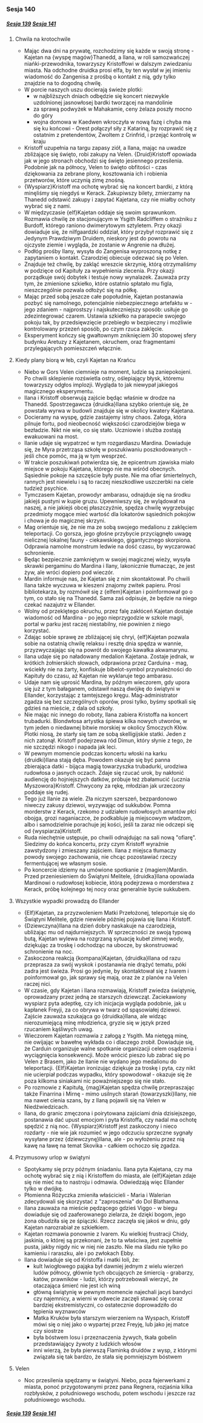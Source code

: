 ### Sesja 140
##### [Sesja 139](#sesja-139) [Sesja 141](#sesja-141)
1. Chwila na krotochwile
   - Mając dwa dni na prywatę, rozchodzimy się każde w swoją stronę - Kajetan na {wyspę magów}Thanedd, a Ilana, w roli samozwańczej niańki-przewodnika, towarzyszy Kristoffowi w dalszym zwiedzaniu miasta. Na odchodne druidka prosi elfa, by ten wysłał w jej imieniu wiadomość do Zangenisa z prośbą o kontakt z nią, gdy tylko znajdzie na to dogodną chwilę.
   - W porcie naszych uszu docierają świeże plotki:
     - w najbliższych dniach odbędzie się koncert niezwykle uzdolnionej jasnowłosej bardki tworzącej na mandolinie
     - za sprawą podwyżek w Mahakamie, ceny żelaza poszły mocno do góry
     - wojna domowa w Kaedwen wkroczyła w nową fazę i chyba ma się ku końcowi - Orest połączył siły z Katariną, by rozprawić się z ostatnim z pretendentów, Zwoltem z Crinfrid, i przejąć kontrolę w kraju
   - Kristoff uzupełnia na targu zapasy ziół, a Ilana, mając na uwadze zbliżające się święto, robi zakupy na Velen. {Druid}Kristoff opowiada jak w jego stronach obchodzi się święto jesiennego przesilenia. Podobnie jak na północy, Velen to święto obfitości - czas dziękowania za zebrane plony, kosztowania ich i robienia przetworów, które uczynią zimę znośną.
   - {Wyspiarz}Kristoff ma ochotę wybrać się na koncert bardki, z którą minęliśmy się niegdyś w Kerack. Zakupiwszy bilety, zmierzamy na Thanedd odstawić zakupy i zapytać Kajetana, czy nie miałby ochoty wybrać się z nami.
   - W międzyczasie {elf}Kajetan oddaje się swoim sprawunkom. Rozmawia chwilę ze stacjonującym w Ysgith Radcliffem o strażniku z Burdoff, którego raniono dwimerytowym sztyletem. Przy okazji dowiaduje się, że nilfgaardzki oddział, który przybył rozprawić się z Jedynym Prawdziwym Druidem, nieskory jest do powrotu na ojczyste ziemie i wygląda, że zostanie w Angrenie na dłużej.
   - Podłóg prośby Ilany, wysyła do Zangenisa wyproszoną notkę z zapytaniem o kontakt. Czarodziej obiecuje odezwać się po Velen.
   - Znajduje też chwilę, by zakląć wreszcie skrzynię, którą otrzymaliśmy w podzięce od Kapituły za wypełnienia zlecenia. Przy okazji porządkuje swój dobytek i testuje nowy wynalazek. Zauważa przy tym, że zmienione szkiełko, które ostatnio spłatało mu figla, nieszczególnie pozwala odłożyć się na półkę.
   - Mając przed sobą jeszcze całe popołudnie, Kajetan postanawia pozbyć się namolnego, potencjalnie niebezpiecznego artefaktu w - jego zdaniem - najprostszy i najskuteczniejszy sposób: usiłuje go zdezintegrować czarem. Ustawia szkiełko na parapecie swojego pokoju tak, by przedsięwzięcie przebiegło w bezpieczny i możliwie kontrolowany przezeń sposób, po czym rzuca zaklęcie.
   - Eksperyment kończy się gwałtownym zniknięciem 30 stopowej sfery budynku Aretuzy z Kajetanem, okruchem, oraz fragmentami przylegających pomieszczeń włącznie.
2. Kiedy plany biorą w łeb, czyli Kajetan na Krańcu

   - Niebo w Gors Velen ciemnieje na moment, ludzie są zaniepokojeni. Po chwili sklepienie rozświetla ostry, oślepiający błysk, któremu towarzyszy odgłos implozji. Wygląda to jak niewypał jakiegoś magicznego eksperymentu.
   - Ilana i Kristoff obserwują zajście będąc właśnie w drodze na Thanedd. Spostrzegawcza {druidka}Ilana szybko orientuje się, że powstała wyrwa w budowli znajduje się w okolicy kwatery Kajetana.
   - Docieramy na wyspę, gdzie zastajemy istny chaos. Załoga, która pilnuje fortu, pod nieobecność większości czarodziejów biega w bezładzie. Nikt nie wie, co się stało. Uczniowie i służba zostają ewakuowani na most.
   - Ilanie udaje się wypatrzeć w tym rozgardiaszu Mardina. Dowiaduje się, że Myra przetrząsa szkołę w poszukiwaniu poszkodowanych - jeśli chce pomóc, ma ją w tym wesprzeć.
   - W trakcie poszukiwań potwierdza się, że epicentrum zjawiska miało miejsce w pokoju Kajetana, którego nie ma wśród obecnych. Sąsiednie pokoje na szczęście były puste. Nie ma ofiar śmiertelnych, rannych jest niewielu i są to raczej nieszkodliwe uszczerbki na ciele tudzież psychice.
   - Tymczasem Kajetan, prowodyr ambarasu, odnajduje się na środku jakiejś pustyni w kupie gruzu. Upewniwszy się, że wylądował na naszej, a nie jakiejś obcej płaszczyźnie, spędza chwilę wygrzebując przedmioty mogące mieć wartość dla lokatorów sąsiednich pokojów i chowa je do magicznej skrzyni.
   - Mag orientuje się, że nie ma ze sobą swojego medalionu z zaklęciem teleportacji. Co gorsza, jego głośne przybycie przyciągnęło uwagę nielicznej lokalnej fauny - ciekawskiego, gigantycznego skorpiona. Odprawia namolne monstrum ledwie na dość czasu, by wyczarować schronienie.
   - Będąc bezpiecznie zamkniętym w swojej magicznej wieży, wysyła skrawki pergaminu do Mardina i Ilany, lakonicznie tłumacząc, że jest żyw, ale wróci dopiero pod wieczór.
   - Mardin informuje nas, że Kajetan się z nim skontaktował. Po chwili Ilana także wyczuwa w kieszeni znajomy zwitek papieru. Prosi bibliotekarza, by rozmówił się z {elfem}Kajetan i poinformował go o tym, co stało się na Thanedd. Sama zaś odpisuje, że będzie na niego czekać nazajutrz w Ellander.
   - Wolny od przeklętego okruchu, przez falę zakłóceń Kajetan dostaje wiadomość od Mardina - po jego nieprzygodzie w szkole magii, portal w parku jest raczej niestabilny, nie powinien z niego korzystać.
   - Zdając sobie sprawę ze zbliżającej się chryi, {elf}Kajetan pozwala sobie na ostatnią chwilę relaksu i resztę dnia spędza w wannie, przyzwyczajając się na powrót do swojego kawałka akwamarynu.
   - Ilana udaje się po naładowany medalion Kajetana. Zostaje jednak, w krótkich żołnierskich słowach, odprawiona przez Carduina - mag, wściekły nie na żarty, konfiskuje bibelot-symbol przynależności do Kapituły do czasu, aż Kajetan nie wyklaruje tego ambarasu.
   - Udaje nam się uprosić Mardina, by późnym wieczorem, gdy upora się już z tym bałaganem, odstawił naszą dwójkę do świątyni w Ellander, korzystając z tamtejszego kręgu. Mag-administrator zgadza się bez szczególnych oporów, prosi tylko, byśmy spotkali się gdzieś na mieście, z dala od szkoły.
   - Nie mając nic innego do roboty, Ilana zabiera Kristoffa na koncert trubadurki. Blondwłosa artystka śpiewa kilka nowych utworów, w tym jeden o niedawnej bitwie morskiej w okolicy Smoczych Kłów. Plotki niosą, że starły się tam ze sobą skelligijskie statki. Jeden z nich zatonął. Kristoff podejrzewa ród Dimun, który słynie z tego, że nie szczędzi nikogo i napada jak leci.
   - W pewnym momencie podczas koncertu włoski na karku {druidki}Ilana stają dęba. Powodem okazuje się być panna zbierająca datki - bijąca magią towarzyszka trubadurki, urodziwa rudowłosa o jasnych oczach. Zdaje się rzucać urok, by nakłonić audiencję do hojniejszych datków, próbuje też zbałamucić {ucznia Myszowora}Kristoff. Chwycony za rękę, młodzian jak urzeczony poddaje się rudej.
   - Tego już Ilanie za wiele. Zła niczym szerszeń, bezpardonowo niweczy zakusy dziewoi, wyzywając od sukkubów. Pomna morderstw z Kerack, rzekomo z udziałem rudowłosych amantów płci obojga, grozi naganiaczce, że podkabluje ją miejscowym władzom, albo i samodzielnie porachuje jej kości, jeśli ta zaraz nie odczepi się od {wyspiarza}Kristoff.
   - Ruda niechętnie ustępuje, po chwili odnajdując na sali nową "ofiarę". Siedzimy do końca koncertu, przy czym Kristoff wyraźnie zawstydzony i zmieszany zajściem. Ilana z miejsca tłumaczy powody swojego zachowania, nie chcąc pozostawiać rzeczy fermentującej we własnym sosie.
   - Po koncercie idziemy na umówione spotkanie z {magiem}Mardin. Przed przeniesieniem do Świątyni Melitele, {druidka}Ilana opowiada Mardinowi o rudowłosej kobiecie, którą podejrzewa o morderstwa z Kerack, próbę kolejnego tej nocy oraz generalnie bycie sukkubem.
3. Wszystkie wypadki prowadzą do Ellander
   - {Elf}Kajetan, za przyzwoleniem Matki Przełożonej, teleportuje się do Świątyni Melitele, gdzie niewiele później pojawia się Ilana i Kristoff.
   - {Dziewczyna}Ilana na dzień dobry naskakuje na czarodzieja, ubliżając mu od najdurniejszych. W sprzeczności ze swoją typową butą, Kajetan wylewa na rozgrzaną sytuację kubeł zimnej wody, dziękując za troskę i odchodząc na ubocze, by skonstruować schronienie na noc.
   - Zaskoczona reakcją {kompana}Kajetan, {druidka}Ilana od razu przeprasza za swój wyskok i postanawia nie drążyć tematu, póki zadra jest świeża. Prosi go jedynie, by skontaktował się z Ivarem i poinformował go, jak sprawy się mają, oraz że z planów na Velen raczej nici.
   - W czasie, gdy Kajetan i Ilana rozmawiają, Kristoff zwiedza świątynię, oprowadzany przez jedną ze starszych dziewcząt. Zaciekawiony wyspiarz pyta adeptkę, czy ich inicjacja wygląda podobnie, jak u kapłanek Freyji, za co obrywa w twarz od spąsowiałej dziewoi. Zajście zauważa szukająca go {druidka}Ilana, ale widząc nierozumiejącą minę młodzieńca, gryzie się w język przed rzucaniem kąśliwych uwag.
   - Wieczorem Kajetan rozmawia z załogą z Ysgith. Ma nietęgą minę, nie owijając w bawełnę wykłada co i dlaczego zrobił. Dowiaduje się, że Carduin organizuje walne spotkanie organizacji celem osądzenia i wyciągnięcia konsekwencji. Może wrócić pieszo lub zabrać się po Velen z Brasem, jako że Ilanie nie wydano jego medalionu do teleportacji. {Elf}Kajetan ironizując dziękuje za troskę i pyta, czy nikt nie ucierpiał podczas wypadku, który spowodował - okazuje się że poza kilkoma siniakami nic poważniejszego się nie stało.
   - Po rozmowie z Kapitułą, {mag}Kajetan spędza chwilę przepraszając także Finarrina i Mirnę - mimo usilnych starań {towarzyszki}Ilany, nie ma nawet cienia szans, by z Ilaną pojawili się na Velen w Niedźwiedzicach.
   - Ilana, do granic zmęczona i poirytowana zajściami dnia dzisiejszego, postanawia dać upust emocjom i pyta Kristoffa, czy nadal ma ochotę spędzić z nią noc. {Wyspiarz}Kristoff jest zaskoczony i nieco rozdarty - nie wie jak rozumieć w jego odczuciu sprzeczne sygnały wysyłane przez {dziewczynę}Ilana, ale - po wyłożeniu przez nią kawę na ławę na temat Skovika - całkiem ochoczo się zgadza.
4. Przymusowy urlop w świątyni
   - Spotykamy się przy późnym śniadaniu. Ilana pyta Kajetana, czy ma ochotę wybrać się z nią i Kristoffem do miasta, ale {elf}Kajetan zdaje się nie mieć na to nastroju i odmawia. Odwiedzają więc Ellander tylko w dwójkę.
   - Płomienna Różyczka zmieniła właścicieli - Maria i Walerian zdecydowali się skorzystać z "zaproszenia" do Dol Blathanna.
   - Ilana zauważa na mieście pędzącego gdzieś Viggo - w biegu dowiaduje się od zaaferowanego zielarza, że dzięki bogom, jego żona obudziła się ze śpiączki. Rzecz zaczęła się jakoś w dniu, gdy Kajetan narozrabiał ze szkiełkiem.
   - Kajetan rozmawia ponownie z Ivarem. Ku wielkiej frustracji Chidy, jaskinia, o której są przekonani, że to ta właściwa, jest zupełnie pusta, jakby nigdy nic w niej nie zaszło. Nie ma śladu nie tylko po kamieniu i raraszku, ale i po zwłokach Ebby.
   - Ilana dowiaduje się od Kristoffa i matki Ioli, że:
     - kult lwiogłowego pająka był dawniej jednym z wielu wierzeń ludów północy, głównie tych obcujących ze śmiercią - grabarzy, katów, prawników - ludzi, którzy potrzebowali wierzyć, że otaczająca śmierć nie jest ich winą
     - główną świątynię w pewnym momencie najechali jacyś bandyci czy najemnicy, a wierni w odwecie zaczęli stawać się coraz bardziej ekstremistyczni, co ostatecznie doprowadziło do tępienia wyznawców
     - Matka Kruków była starszym wierzeniem na Wyspach, Kristoff mówi się o niej jako o wypartej przez Freyję, lub jako jej matce czy siostrze
     - była bóstwem losu i przeznaczenia żywych, tkała gobelin przedstawiający żywoty z ludzkich włosów
     - inni wierzą, że była pierwszą Flaminką druidów z wysp, z którymi związała się tak bardzo, że stała się pomniejszym bóstwem
5. Velen
   - Noc przesilenia spędzamy w świątyni. Niebo, poza fajerwerkami z miasta, ponoć przygotowanymi przez pana Regnera, rozjaśnia kilka rozbłysków, z południowego wschodu, potem wschodu i jeszcze raz południowego wschodu.

##### [Sesja 139](#sesja-139) [Sesja 141](#sesja-141)
